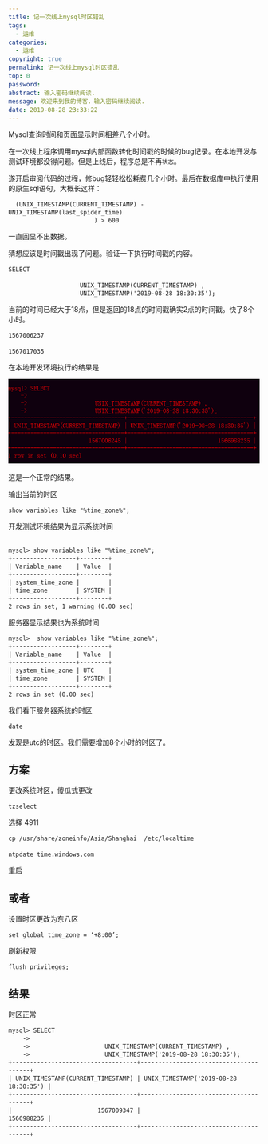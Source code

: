 ```yaml
---
title: 记一次线上mysql时区错乱
tags:
  - 运维
categories:
  - 运维
copyright: true
permalink: 记一次线上mysql时区错乱
top: 0
password: 
abstract: 输入密码继续阅读.
message: 欢迎来到我的博客，输入密码继续阅读.
date: 2019-08-28 23:33:22
---
```

Mysql查询时间和页面显示时间相差八个小时。

<!--more-->

在一次线上程序调用mysql内部函数转化时间戳的时候的bug记录。在本地开发与测试环境都没得问题。但是上线后，程序总是不再`状态`。

遂开启审阅代码的过程，修bug轻轻松松耗费几个小时。最后在数据库中执行使用的原生sql语句，大概长这样：

```
  (UNIX_TIMESTAMP(CURRENT_TIMESTAMP) - UNIX_TIMESTAMP(last_spider_time)
                        ) > 600
```
一直回显不出数据。

猜想应该是时间戳出现了问题。验证一下执行时间戳的内容。

```
SELECT

                    UNIX_TIMESTAMP(CURRENT_TIMESTAMP) ,
                    UNIX_TIMESTAMP('2019-08-28 18:30:35');
```
当前的时间已经大于18点，但是返回的18点的时间戳确实2点的时间戳。快了8个小时。
```
1567006237 

1567017035
```
在本地开发环境执行的结果是

![](https://raw.githubusercontent.com/Hatcat123/GraphicBed/master/Img/20190828234411.png)

这是一个正常的结果。

输出当前的时区

```
show variables like "%time_zone%";
```


开发测试环境结果为显示系统时间

```

mysql> show variables like "%time_zone%";
+------------------+--------+
| Variable_name    | Value  |
+------------------+--------+
| system_time_zone |        |
| time_zone        | SYSTEM |
+------------------+--------+
2 rows in set, 1 warning (0.00 sec)

```

服务器显示结果也为系统时间

```
mysql>  show variables like "%time_zone%";
+------------------+--------+
| Variable_name    | Value  |
+------------------+--------+
| system_time_zone | UTC    |
| time_zone        | SYSTEM |
+------------------+--------+
2 rows in set (0.00 sec)

```


我们看下服务器系统的时区

    date
发现是utc的时区。我们需要增加8个小时的时区了。
## 方案
更改系统时区，傻瓜式更改
```
tzselect
```
选择 4911

```
cp /usr/share/zoneinfo/Asia/Shanghai  /etc/localtime

ntpdate time.windows.com
```
重启


## 或者 

设置时区更改为东八区
```
set global time_zone = ‘+8:00’;

```
 刷新权限
```
flush privileges;
```



## 结果

时区正常

```
mysql> SELECT
    -> 
    ->                     UNIX_TIMESTAMP(CURRENT_TIMESTAMP) ,
    ->                     UNIX_TIMESTAMP('2019-08-28 18:30:35');
+-----------------------------------+---------------------------------------+
| UNIX_TIMESTAMP(CURRENT_TIMESTAMP) | UNIX_TIMESTAMP('2019-08-28 18:30:35') |
+-----------------------------------+---------------------------------------+
|                        1567009347 |                            1566988235 |
+-----------------------------------+---------------------------------------+
```